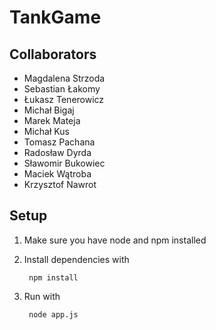 # TankGame

## Collaborators

* Magdalena Strzoda
* Sebastian Łakomy
* Łukasz Tenerowicz
* Michał Bigaj
* Marek Mateja
* Michał Kus
* Tomasz Pachana
* Radosław Dyrda
* Sławomir Bukowiec
* Maciek Wątroba
* Krzysztof Nawrot

## Setup

1. Make sure you have node and npm installed
2. Install dependencies with

        npm install

3. Run with

        node app.js
